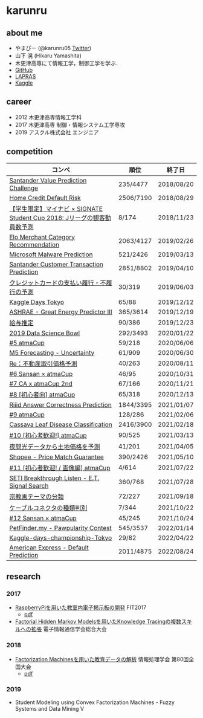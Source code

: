 # karunru

## about me

- やまぴー (@karunru05 [Twitter](https://twitter.com/karunru05))
- 山下 滉 (Hikaru Yamashita)
- 木更津高専にて情報工学，制御工学を学ぶ．
- [GitHub](https://github.com/karunru/)
- [LAPRAS](https://lapras.com/public/GV6GQ3L)
- [Kaggle](https://www.kaggle.com/karunru)

## career

- 2012 木更津高専情報工学科
- 2017 木更津高専 制御・情報システム工学専攻
- 2019 アスクル株式会社 エンジニア

## competition

| コンペ                                                       | 順位      | 終了日     |
| ------------------------------------------------------------ | --------- | ---------- |
| [Santander Value Prediction Challenge](https://www.kaggle.com/c/santander-value-prediction-challenge) | 235/4477  | 2018/08/20 |
| [Home Credit Default Risk](https://www.kaggle.com/c/home-credit-default-risk) | 2506/7190 | 2018/08/29 |
| [【学生限定】マイナビ × SIGNATE Student Cup 2018: Jリーグの観客動員数予測](https://signate.jp/competitions/137) | 8/174     | 2018/11/23 |
| [Elo Merchant Category Recommendation](https://www.kaggle.com/c/elo-merchant-category-recommendation) | 2063/4127 | 2019/02/26 |
| [Microsoft Malware Prediction](https://www.kaggle.com/competitions/microsoft-malware-prediction/) | 521/2426  | 2019/03/13 |
| [Santander Customer Transaction Prediction](https://www.kaggle.com/c/santander-customer-transaction-prediction) | 2851/8802 | 2019/04/10 |
| [クレジットカードの支払い履行・不履行の予測](https://comp.probspace.com/competitions/credit_default_risk) | 30/319    | 2019/06/03 |
| [Kaggle Days Tokyo](https://www.kaggle.com/c/kaggle-days-tokyo) | 65/88     | 2019/12/12 |
| [ASHRAE - Great Energy Predictor III](https://www.kaggle.com/c/ashrae-energy-prediction) | 365/3614  | 2019/12/19 |
| [給与推定](https://comp.probspace.com/competitions/salary-prediction) | 90/386    | 2019/12/23 |
| [2019 Data Science Bowl](https://www.kaggle.com/c/data-science-bowl-2019) | 292/3493  | 2020/01/22 |
| [#5 atmaCup](https://www.guruguru.science/competitions/10/)  | 59/218    | 2020/06/06 |
| [M5 Forecasting - Uncertainty](https://www.kaggle.com/c/m5-forecasting-uncertainty) | 61/909    | 2020/06/30 |
| [Re：不動産取引価格予測](https://comp.probspace.com/competitions/re_real_estate_2020) | 40/263    | 2020/08/11 |
| [#6 Sansan × atmaCup](https://www.guruguru.science/competitions/11/) | 46/95     | 2020/10/31 |
| [#7 CA x atmaCup 2nd](https://www.guruguru.science/competitions/12/) | 67/166    | 2020/11/21 |
| [#8 [初心者向] atmaCup](https://www.guruguru.science/competitions/13/) | 65/318    | 2020/12/13 |
| [Riiid Answer Correctness Prediction](https://www.kaggle.com/c/riiid-test-answer-prediction/) | 1844/3395 | 2021/01/07 |
| [#9 atmaCup](https://www.guruguru.science/competitions/14/)  | 128/286   | 2021/02/06 |
| [Cassava Leaf Disease Classification](https://www.kaggle.com/competitions/cassava-leaf-disease-classification/) | 2416/3900 | 2021/02/18 |
| [#10 [初心者歓迎!] atmaCup](https://www.guruguru.science/competitions/16) | 90/525    | 2021/03/13 |
| [夜間光データから土地価格を予測](https://solafune.com/competitions/b7d27315-f266-4aeb-bd1a-6399575d7fbc) | 41/201    | 2021/04/05 |
| [Shopee - Price Match Guarantee](https://www.kaggle.com/c/shopee-product-matching/) | 390/2426  | 2021/05/10 |
| [#11 [初心者歓迎! / 画像編] atmaCup](https://www.guruguru.science/competitions/17/) | 4/614     | 2021/07/22 |
| [SETI Breakthrough Listen - E.T. Signal Search](https://www.kaggle.com/c/seti-breakthrough-listen/) | 360/768   | 2021/07/28 |
| [宗教画テーマの分類](https://comp.probspace.com/competitions/religious_art) | 72/227    | 2021/09/18 |
| [ケーブルコネクタの種類判別](https://www.nishika.com/competitions/19/summary) | 7/344     | 2021/10/22 |
| [#12 Sansan × atmaCup](https://www.guruguru.science/competitions/18/) | 45/245    | 2021/10/24 |
| [PetFinder.my - Pawpularity Contest](https://www.kaggle.com/c/petfinder-pawpularity-score/) | 545/3537  | 2022/01/14 |
| [Kaggle-days-championship-Tokyo](https://www.kaggle.com/competitions/gapsingaps) | 29/82     | 2022/04/22 |
| [American Express - Default Prediction](https://www.kaggle.com/competitions/amex-default-prediction) | 2011/4875 | 2022/08/24 |



## research

### 2017

- [RaspberryPiを用いた教室内電子掲示板の開発](https://www.ipsj.or.jp/event/fit/fit2017/FIT2017_program_web/data/html/abstract/N-001.html) FIT2017
  - [pdf](https://www.ieice.org/publications/conference-FIT-DVDs/FIT2017/data/pdf/N-001.pdf)
- [Factorial Hidden Markov Modelsを用いたKnowledge Tracingの複数スキルへの拡張](http://www.gakkai-web.net/gakkai/ieice/G_2017/Settings/ab/d_15_034.html) 電子情報通信学会総合大会

### 2018

- [Factorization Machinesを用いた教育データの解析](https://www.ipsj.or.jp/event/taikai/80/ipsj_web2018/data/pdf/6ZC-03.html) 情報処理学会 第80回全国大会
  - [pdf](https://ipsj.ixsq.nii.ac.jp/ej/?action=repository_uri&item_id=189066&file_id=1&file_no=1)

### 2019

- Student Modeling using Convex Factorization Machines -  Fuzzy Systems and Data Mining V